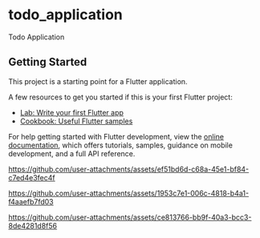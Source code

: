 # todo_application

Todo Application

## Getting Started

This project is a starting point for a Flutter application.

A few resources to get you started if this is your first Flutter project:

- [Lab: Write your first Flutter app](https://docs.flutter.dev/get-started/codelab)
- [Cookbook: Useful Flutter samples](https://docs.flutter.dev/cookbook)

For help getting started with Flutter development, view the
[online documentation](https://docs.flutter.dev/), which offers tutorials,
samples, guidance on mobile development, and a full API reference.






https://github.com/user-attachments/assets/ef51bd6d-c68a-45e1-bf84-c7ed4e3fec4f



https://github.com/user-attachments/assets/1953c7e1-006c-4818-b4a1-f4aaefb7fd03



https://github.com/user-attachments/assets/ce813766-bb9f-40a3-bcc3-8de4281d8f56

